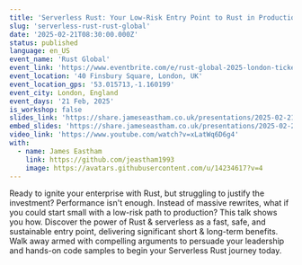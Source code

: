 ```yaml
---
title: 'Serverless Rust: Your Low-Risk Entry Point to Rust in Production'
slug: 'serverless-rust-rust-global'
date: '2025-02-21T08:30:00.000Z'
status: published
language: en_US
event_name: 'Rust Global'
event_link: 'https://www.eventbrite.com/e/rust-global-2025-london-tickets-1106701787839'
event_location: '40 Finsbury Square, London, UK'
event_location_gps: '53.015713,-1.160199'
event_city: London, England
event_days: '21 Feb, 2025'
is_workshop: false
slides_link: 'https://share.jameseastham.co.uk/presentations/2025-02-21-rust-global.pdf'
embed_slides: 'https://share.jameseastham.co.uk/presentations/2025-02-21-rust-global.pdf'
video_link: 'https://www.youtube.com/watch?v=xLatWq6D6g4'
with:
  - name: James Eastham
    link: https://github.com/jeastham1993
    image: https://avatars.githubusercontent.com/u/14234617?v=4
---
```


Ready to ignite your enterprise with Rust, but struggling to justify the
investment? Performance isn't enough. Instead of massive rewrites, what if you
could start small with a low-risk path to production? This talk shows you how.
Discover the power of Rust & serverless as a fast, safe, and sustainable entry
point, delivering significant short & long-term benefits. Walk away armed with
compelling arguments to persuade your leadership and hands-on code samples to
begin your Serverless Rust journey today.
